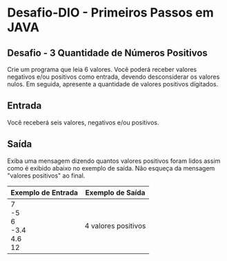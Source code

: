 # Desafio-DIO - Primeiros Passos em JAVA


<h2>Desafio - 3 Quantidade de Números Positivos</h2>
Crie um programa que leia 6 valores. Você poderá receber valores negativos e/ou positivos como entrada, devendo desconsiderar os valores nulos. 
Em seguida, apresente a quantidade de valores positivos digitados.
<h2>Entrada</h2>
Você receberá seis valores, negativos e/ou positivos.
<h2>Saída</h2>
Exiba uma mensagem dizendo quantos valores positivos foram lidos assim como é exibido abaixo no exemplo de saída. 
Não esqueça da mensagem "valores positivos" ao final.  

| Exemplo de Entrada | Exemplo de Saída|
| ---|--- |
| 7<br>-5 <br> 6<br> -3.4<br> 4.6<br> 12| 4 valores positivos|
